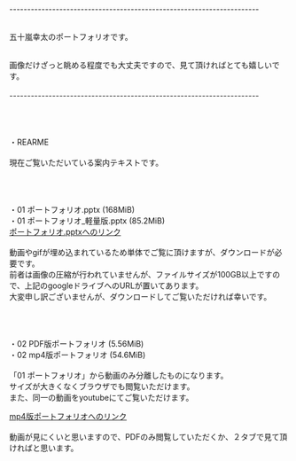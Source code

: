 <br>
----------------------------------------------------------------------<br><br>

五十嵐幸太のポートフォリオです。<br><br>

画像だけざっと眺める程度でも大丈夫ですので、見て頂ければとても嬉しいです。<br>
<br>
----------------------------------------------------------------------<br>
<br>
<br><br>

・REARME<br>
<br>
現在ご覧いただいている案内テキストです。<br>
<br>
<br><br>

・01 ポートフォリオ.pptx (168MiB)<br>
・01 ポートフォリオ_軽量版.pptx (85.2MiB)<br>
 [ポートフォリオ.pptxへのリンク](https://drive.google.com/drive/folders/1-i5nk4mu0k09xeDcVVUHOg_1fm2PG2Ta?usp=sharing) <br><br>
動画やgifが埋め込まれているため単体でご覧に頂けますが、ダウンロードが必要です。<br>
前者は画像の圧縮が行われていませんが、ファイルサイズが100GB以上ですので、上記のgoogleドライブへのURLが置いてあります。<br>
大変申し訳ございませんが、ダウンロードしてご覧いただければ幸いです。<br>
<br>
<br><br>

・02 PDF版ポートフォリオ (5.56MiB)<br>
・02 mp4版ポートフォリオ (54.6MiB)<br>
<br>
「01 ポートフォリオ」から動画のみ分離したものになります。<br>
サイズが大きくなくブラウザでも閲覧いただけます。<br>
また、同一の動画をyoutubeにてご覧いただけます。<br>

[mp4版ポートフォリオへのリンク](https://youtu.be/GnWjDLD0N1A) <br>
<br>
動画が見にくいと思いますので、PDFのみ閲覧していただくか、２タブで見て頂ければと思います。<br>
